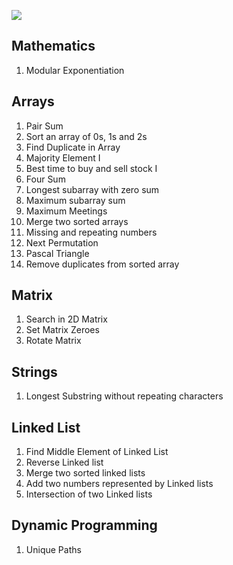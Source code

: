 ![](https://takeuforward.org/wp-content/uploads/2022/01/Strivers-SDE-Sheet-1-768x384.webp)

## Mathematics

1. Modular Exponentiation

## Arrays

1. Pair Sum
2. Sort an array of 0s, 1s and 2s
3. Find Duplicate in Array
4. Majority Element I
5. Best time to buy and sell stock I
6. Four Sum
7. Longest subarray with zero sum
8. Maximum subarray sum
9. Maximum Meetings
10. Merge two sorted arrays
11. Missing and repeating numbers
12. Next Permutation
13. Pascal Triangle
14. Remove duplicates from sorted array

## Matrix

1. Search in 2D Matrix
2. Set Matrix Zeroes
3. Rotate Matrix

## Strings

1. Longest Substring without repeating characters
   

## Linked List

1. Find Middle Element of Linked List
2. Reverse Linked list
3. Merge two sorted linked lists
4. Add two numbers represented by Linked lists
5. Intersection of two Linked lists

## Dynamic Programming

1. Unique Paths

